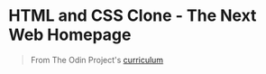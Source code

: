 # HTML and CSS Clone - The Next Web Homepage

> From The Odin Project's [curriculum](https://www.theodinproject.com/courses/html-and-css/lessons/building-with-responsive-design)
